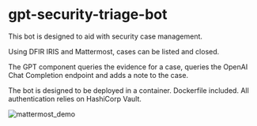 # gpt-security-triage-bot

This bot is designed to aid with security case management. 

Using DFIR IRIS and Mattermost, cases can be listed and closed.

The GPT component queries the evidence for a case, queries the OpenAI Chat Completion endpoint and adds a note to the case.

The bot is designed to be deployed in a container. Dockerfile included. All authentication relies on HashiCorp Vault.

![mattermost_demo](https://github.com/user-attachments/assets/b066f1b6-b808-4ccc-aa20-6b0b6317418f)
